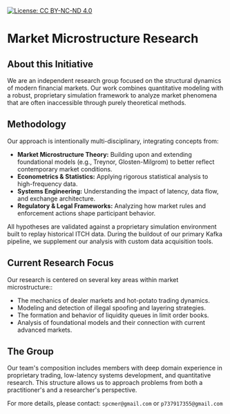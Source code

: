 
[![License: CC BY-NC-ND 4.0](https://licensebuttons.net/l/by-nc-nd/4.0/88x31.png)](https://creativecommons.org/licenses/by-nc-nd/4.0/)

# Market Microstructure Research

## About this Initiative
We are an independent research group focused on the structural dynamics of modern financial markets. Our work combines quantitative modeling with a robust, proprietary simulation framework to analyze market phenomena that are often inaccessible through purely theoretical methods.

## Methodology
Our approach is intentionally multi-disciplinary, integrating concepts from:
- **Market Microstructure Theory:** Building upon and extending foundational models (e.g., Treynor, Glosten-Milgrom) to better reflect contemporary market conditions.
- **Econometrics & Statistics:** Applying rigorous statistical analysis to high-frequency data.
- **Systems Engineering:** Understanding the impact of latency, data flow, and exchange architecture.
- **Regulatory & Legal Frameworks:** Analyzing how market rules and enforcement actions shape participant behavior.

All hypotheses are validated against a proprietary simulation environment built to replay historical ITCH data. During the buildout of our primary Kafka pipeline, we supplement our analysis with custom data acquisition tools.

## Current Research Focus
Our research is centered on several key areas within market microstructure::
- The mechanics of dealer markets and hot-potato trading dynamics.
- Modeling and detection of illegal spoofing and layering strategies.
- The formation and behavior of liquidity queues in limit order books.
- Analysis of foundational models and their connection with current advanced markets.

## The Group
Our team's composition includes members with deep domain experience in proprietary trading, low-latency systems development, and quantitative research. This structure allows us to approach problems from both a practitioner's and a researcher's perspective.

For more details, please contact:
`spcmer@gmail.com` or
`p737917355@gmail.com`

